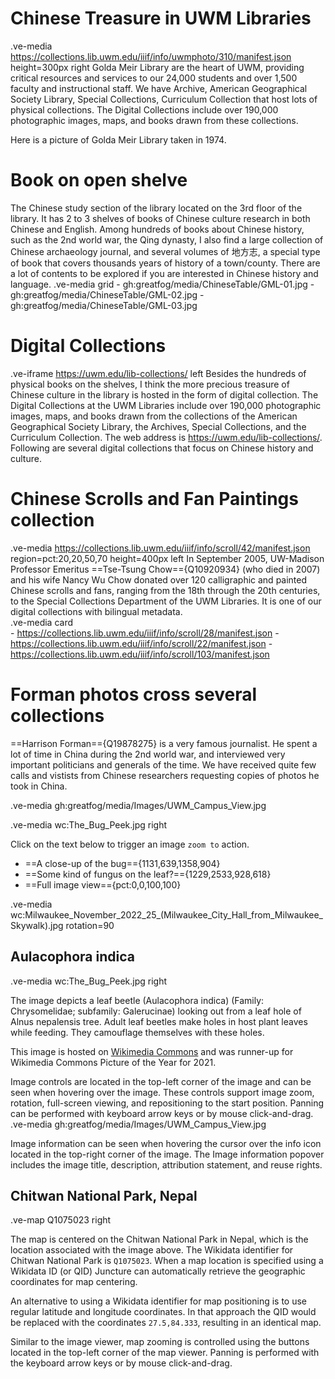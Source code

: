 # Chinese Treasure in UWM Libraries 

.ve-media https://collections.lib.uwm.edu/iiif/info/uwmphoto/310/manifest.json height=300px right
Golda Meir Library are the heart of UWM, providing critical resources and services to our 24,000 students and over 1,500 faculty and instructional staff. We have Archive,  American Geographical Society Library, Special Collections, Curriculum Collection that host lots of physical collections. The Digital Collections include over 190,000 photographic images, maps, and books drawn from these collections.   

Here is a picture of Golda Meir Library taken in 1974. 




# Book on open shelve 
The Chinese study section of the library located on the 3rd floor of the library. It has 2 to 3 shelves of books of Chinese culture research in both Chinese and English. Among hundreds of books about Chinese history, such as the 2nd world war, the Qing dynasty, I also find a large collection of Chinese archaeology journal, and several volumes of 地方志, a special type of book that covers thousands years of history of a town/county. There are a lot of contents to be explored if you are interested in Chinese history and language.
.ve-media grid 
    - gh:greatfog/media/ChineseTable/GML-01.jpg
    - gh:greatfog/media/ChineseTable/GML-02.jpg
    - gh:greatfog/media/ChineseTable/GML-03.jpg
    
# Digital Collections 
.ve-iframe https://uwm.edu/lib-collections/ left
Besides the hundreds of physical books on the shelves, I think the more precious treasure of Chinese culture in the library is hosted in the form of digital collection. The Digital Collections at the UWM Libraries include over 190,000 photographic images, maps, and books drawn from the collections of the American Geographical Society Library, the Archives, Special Collections, and the Curriculum Collection. The web address is  https://uwm.edu/lib-collections/. Following are several digital collections that focus on Chinese history and culture.

# Chinese Scrolls and Fan Paintings collection 
.ve-media https://collections.lib.uwm.edu/iiif/info/scroll/42/manifest.json region=pct:20,20,50,70 height=400px left
In September 2005, UW-Madison Professor Emeritus ==Tse-Tsung Chow=={Q10920934} (who died in 2007) and his wife Nancy Wu Chow donated over 120 calligraphic and painted Chinese scrolls and fans, ranging from the 18th through the 20th centuries, to the Special Collections Department of the UWM Libraries. It is one of our digital collections with bilingual metadata.  
.ve-media card  
    - https://collections.lib.uwm.edu/iiif/info/scroll/28/manifest.json 
    - https://collections.lib.uwm.edu/iiif/info/scroll/22/manifest.json 
    - https://collections.lib.uwm.edu/iiif/info/scroll/103/manifest.json 
    
# Forman photos cross several collections      
==Harrison Forman=={Q19878275} is a very famous journalist. He spent a lot of time in China during the 2nd world war, and interviewed very important politicians and generals of the time. We have received quite few calls and vistists from Chinese researchers requesting copies of photos he took in China.
 
.ve-media gh:greatfog/media/Images/UWM_Campus_View.jpg 

.ve-media wc:The_Bug_Peek.jpg right

Click on the text below to trigger an image `zoom to` action.
- ==A close-up of the bug=={1131,639,1358,904}
- ==Some kind of fungus on the leaf?=={1229,2533,928,618}
- ==Full image view=={pct:0,0,100,100}

.ve-media wc:Milwaukee_November_2022_25_(Milwaukee_City_Hall_from_Milwaukee_Skywalk).jpg rotation=90

              
## Aulacophora indica

.ve-media wc:The_Bug_Peek.jpg right

The image depicts a leaf beetle (Aulacophora indica) (Family: Chrysomelidae; subfamily: Galerucinae) looking out from a leaf hole of Alnus nepalensis tree. Adult leaf beetles make holes in host plant leaves while feeding. They camouflage themselves with these holes.

This image is hosted on [Wikimedia Commons](https://commons.wikimedia.org/wiki/File:The_Bug_Peek.jpg) and was runner-up for Wikimedia Commons Picture of the Year for 2021.

Image controls are located in the top-left corner of the image and can be seen when hovering over the image.  These controls support image zoom, rotation, full-screen viewing, and repositioning to the start position.  Panning can be performed with keyboard arrow keys or by mouse click-and-drag.
.ve-media gh:greatfog/media/Images/UWM_Campus_View.jpg

Image information can be seen when hovering the cursor over the info icon located in the top-right corner of the image.  The Image information popover includes the image title, description, attribution statement, and reuse rights.

## Chitwan National Park, Nepal

.ve-map Q1075023 right

The map is centered on the Chitwan National Park in Nepal, which is the location associated with the image above.  The Wikidata identifier for Chitwan National Park is `Q1075023`.  When a map location is specified using a Wikidata ID (or QID) Juncture can automatically retrieve the geographic coordinates for map centering.

An alternative to using a Wikidata identifier for map positioning is to use regular latitude and longitude coordinates.  In that approach the QID would be replaced with the coordinates `27.5,84.333`, resulting in an identical map.

Similar to the image viewer, map zooming is controlled using the buttons located in the top-left corner of the map viewer.  Panning is performed with the keyboard arrow keys or by mouse click-and-drag.

